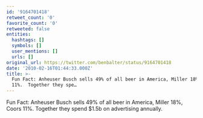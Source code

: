 ```yaml
---
id: '9164701418'
retweet_count: '0'
favorite_count: '0'
retweeted: false
entities:
  hashtags: []
  symbols: []
  user_mentions: []
  urls: []
original_url: https://twitter.com/benbalter/status/9164701418
date: '2010-02-16T01:44:33.000Z'
title: >-
  Fun Fact: Anheuser Busch sells 49% of all beer in America, Miller 18%, Coors
  11%.  Together they spe…
---
```


Fun Fact: Anheuser Busch sells 49% of all beer in America, Miller 18%, Coors 11%.  Together they spend $1.5b on advertising annually.